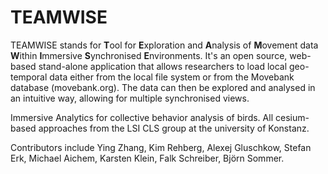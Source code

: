 # TEAMWISE

TEAMWISE stands for **T**ool for **E**xploration and **A**nalysis of **M**ovement data **W**ithin **I**mmersive **S**ynchronised **E**nvironments. It's an open source, web-based stand-alone application that allows researchers to load local geo-temporal data either from the local file system or from the Movebank database (movebank.org). The data can then be explored and analysed in an intuitive way, allowing for multiple synchronised views.

Immersive Analytics for collective behavior analysis of birds.
All cesium-based approaches from the LSI CLS group at the university of Konstanz.

Contributors include Ying Zhang, Kim Rehberg, Alexej Gluschkow, Stefan Erk, Michael Aichem, Karsten Klein, Falk Schreiber, Björn Sommer.